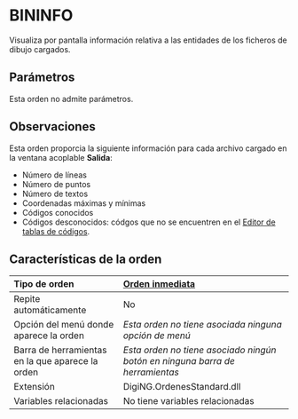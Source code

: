 # BININFO

Visualiza por pantalla información relativa a las entidades de los ficheros de dibujo cargados.

## Parámetros

Esta orden no admite parámetros.

## Observaciones

Esta orden proporcia la siguiente información para cada archivo cargado en la ventana acoplable **Salida**:

* Número de líneas
* Número de puntos
* Número de textos
* Coordenadas máximas y mínimas
* Códigos conocidos
* Códigos desconocidos: códgos que no se encuentren en el [Editor de tablas de códigos](/digi3d-net/referencia/digi3d.net/ventana-de-dibujo/ordenes/b/EditorDeTablasDeCodigos.html).

## Características de la orden

| Tipo de orden | [Orden inmediata](bininfo.md) |
| :--- | :--- |
| Repite automáticamente | No |
| Opción del menú donde aparece la orden | _Esta orden no tiene asociada ninguna opción de menú_ |
| Barra de herramientas en la que aparece la orden | _Esta orden no tiene asociado ningún botón en ninguna barra de herramientas_ |
| Extensión | DigiNG.OrdenesStandard.dll |
| Variables relacionadas | No tiene variables relacionadas |

